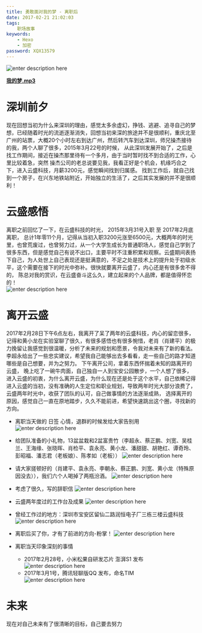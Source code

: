 ```yaml
---
title: 勇敢面对我的梦 - 离职后
date: 2017-02-21 21:02:03
tags:
	职场故事
keywords:
    - Hexo
    - 加密
password: XQX13579
---
```


![enter description here][1]

<!-- more -->
**[我的梦.mp3][2]**

# 深圳前夕

  现在回想当初为什么来深圳的理由，感觉太多余虚幻，挣钱、逃避、追寻自己的梦想，已经随着时光的流逝逐渐消失，回想当初来深的旅途并不是很顺利，重庆北至广州的站票，大概20个小时左右到达广州，然后转汽车到达深圳，师兄操杰接待的我，两个人聊了很多，2015年3月22号的时候， 从此深圳发展开始了，之后是找工作期间，接近在操杰那里待有一个多月，由于当时暂时找不到合适的工作，心里比较着急，突然 操杰公司的老总说要见我，我看正好是个机会，机缘巧合之下，进入云盛科技，月薪3200元，感觉瞬间找到归属感。 
  找到工作后，就自己找到一个房子，在兴东地铁站附近，开始独立的生活了，之后其实发展的并不是很顺利！ 

# 云盛感悟

  离职之前回忆了一下，在云盛科技的时光， 2015年3月31号入职 至 2017年2月底离职， 总计1年零11个月，记得从当初入职3200元涨至6500元，大概两年的时光里，也曾荒废过，也曾努力过，从一个大学生成长为普通职场人，感觉自己学到了很多东西，但是感觉自己有说不出口，主要平时不注重积累和观察。云盛期间表扬下自己，为人处世上自己表现还是挺满意的，不足之处是技术上的提升处于初级水平，这个需要在接下的时光中弥补。很快就要离开云盛了，内心还是有很多舍不得的， 陈总对我的赏识，在云盛奋斗这么久，建立起来的个人品牌，都是值得怀恋的！  
![enter description here][3]

# 离开云盛
  2017年2月28日下午6点左右，我离开了呆了两年的云盛科技，内心的留恋很多，记得和黄小龙在实验室聊了很久，有很多感悟也有很多惋惜，老肖（肖建平）的极力挽留让我感觉到很温暖，分析了未来的规划和愿景，令我对未来有了新的看法。 李超永给出了一些忠实建议，希望我自己能够出去多看看，走一些自己的路才知道哪些是自己想要，并为之努力。 下午离开公司，拿着东西怀揣着未知的路离开的云盛， 晚上吃了一碗牛肉面，自己独自一人到宝安公园散步，一个人想了很多，进入云盛的初衷，为什么离开云盛，为什么现在还是处于这个水平，自己依稀记得进入云盛的当初，没有准确的人生定位和职业规划，导致两年时光大部分浪费了，云盛两年时光中，收获了团队的认可，自己做事情的方法逐渐成熟， 选择离开的原因，感觉自己一直在原地踏步，久久不能前进，希望快速跳出这个圈，寻找新的方向。 

 - 离职当天做的 日签 心情，退群的时候发给大家告别用
![enter description here][4]

 - 给团队准备的小礼物，13盆盆栽和2盆富贵竹（李超永、蔡正鹏、刘宽、吴桂兰、王海缘、张晓晖、肖检平、袁永亮、黄小龙、潘甜甜、胡艳红、谭奇玲、彭昭福、潘志君（老板娘）、陈孝如（老板））
![enter description here][5]

 - 请大家搓顿好的（肖建平、袁永亮、李朝永、蔡正鹏、刘宽、黄小龙（特殊原因没去）），我们六个人喝掉了两瓶汾酒。
 ![enter description here][6]

 - 考虑了很久，写的辞职信
![enter description here][7]

 - 云盛两年度过的工作台及成果
![enter description here][8]

 - 曾经工作过的地方：深圳市宝安区留仙二路润恒电子厂三栋三楼云盛科技
![enter description here][9]

 - 离职后买了你，才有了前进的方向-粉掌！
![enter description here][10]

 - 离职当天印象深刻的事情
     - 2017年2月28号，小米松果自研发芯片 澎湃S1 发布
     ![enter description here][11]
     - 2017年3月1号，腾讯轻聊版QQ 发布，命名TIM 
     ![enter description here][12]

# 未来
现在对自己未来有了很清晰的目标，自己要去努力 





	
	


  [1]: http://oimqf80rv.bkt.clouddn.com/1488359138842.jpg "图1.jpg"
  [2]: http://ojiqvr961.bkt.clouddn.com/%E5%BC%A0%E9%9D%93%E9%A2%96%20-%20%E6%88%91%E7%9A%84%E6%A2%A6%20-%202016%E6%A2%A6%E6%83%B3%E7%9A%84%E5%A3%B0%E9%9F%B3%E7%AC%AC%E4%B8%80%E5%AD%A3%E7%AC%AC%E5%8D%81%E4%BA%8C%E6%9C%9F%E7%8E%B0%E5%9C%BA.mp3
  [3]: http://oimqf80rv.bkt.clouddn.com/1488359138848.jpg "图2.jpg"
  [4]: http://oimqf80rv.bkt.clouddn.com/1488359139100.jpg "图片-1.jpg"
  [5]: http://oimqf80rv.bkt.clouddn.com/1488359472742.jpg "PicsArt_03-01-04.48.21.jpg"
  [6]: http://oimqf80rv.bkt.clouddn.com/1488359478651.jpg "PicsArt_03-01-04.50.58.jpg"
  [7]: http://oimqf80rv.bkt.clouddn.com/1488359480898.jpg "QQ截图20170301170708.png"
  [8]: http://oimqf80rv.bkt.clouddn.com/1488361184778.jpg "PicsArt_03-01-05.27.14.jpg"
  [9]: http://oimqf80rv.bkt.clouddn.com/1488361183563.jpg "PicsArt_03-01-05.33.36.jpg"
  [10]: http://oimqf80rv.bkt.clouddn.com/1488361183524.jpg "PicsArt_03-01-05.29.21.jpg"
  [11]: http://oimqf80rv.bkt.clouddn.com/1488417432209.jpg "QQ截图20170302091232.png"
  [12]: http://oimqf80rv.bkt.clouddn.com/1488417430790.jpg "3.png"
